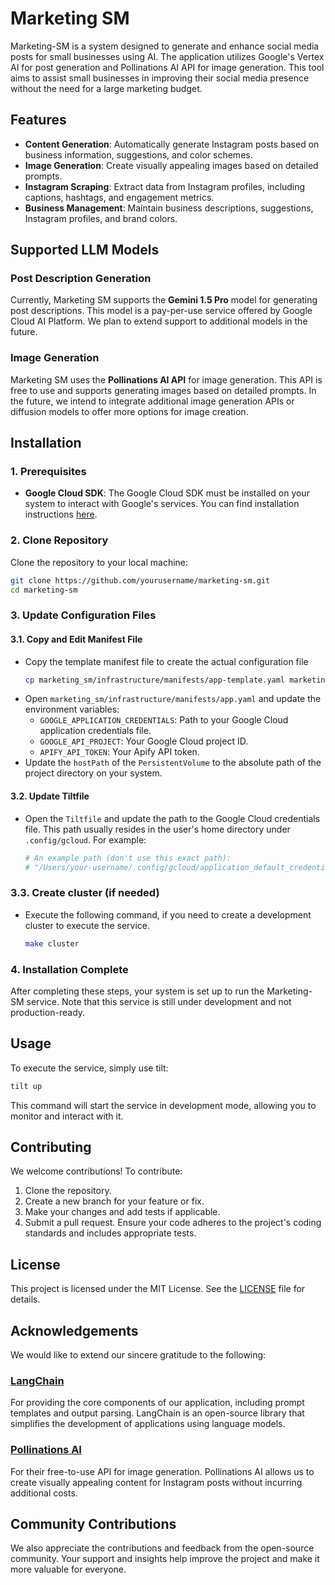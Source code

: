 # Marketing SM

Marketing-SM is a system designed to generate and enhance social media posts for small businesses using AI. 
The application utilizes Google's Vertex AI for post generation and Pollinations AI API for image generation. 
This tool aims to assist small businesses in improving their social media presence without the need for a large 
marketing budget.

## Features

- **Content Generation**: Automatically generate Instagram posts based on business information, suggestions, and color schemes.
- **Image Generation**: Create visually appealing images based on detailed prompts.
- **Instagram Scraping**: Extract data from Instagram profiles, including captions, hashtags, and engagement metrics.
- **Business Management**: Maintain business descriptions, suggestions, Instagram profiles, and brand colors.

## Supported LLM Models

### Post Description Generation

Currently, Marketing SM supports the **Gemini 1.5 Pro** model for generating post descriptions. This model is a pay-per-use service offered by Google Cloud AI Platform. We plan to extend support to additional models in the future.

### Image Generation

Marketing SM uses the **Pollinations AI API** for image generation. This API is free to use and supports generating images based on detailed prompts. In the future, we intend to integrate additional image generation APIs or diffusion models to offer more options for image creation.

## Installation

### 1. Prerequisites

- **Google Cloud SDK**: The Google Cloud SDK must be installed on your system to interact with Google's services. You can find installation instructions [here](https://cloud.google.com/sdk/docs/install-sdk).

### 2. Clone Repository
   
Clone the repository to your local machine:
   ```bash
   git clone https://github.com/yourusername/marketing-sm.git
   cd marketing-sm
   ```

### 3. Update Configuration Files

#### 3.1. Copy and Edit Manifest File

- Copy the template manifest file to create the actual configuration file
   ```bash
   cp marketing_sm/infrastructure/manifests/app-template.yaml marketing_sm/infrastructure/manifests/app.yaml
   ```
- Open `marketing_sm/infrastructure/manifests/app.yaml` and update the environment variables:
  - `GOOGLE_APPLICATION_CREDENTIALS`: Path to your Google Cloud application credentials file.
  - `GOOGLE_API_PROJECT`: Your Google Cloud project ID.
  - `APIFY_API_TOKEN`: Your Apify API token.
- Update the `hostPath` of the `PersistentVolume` to the absolute path of the project directory on your system.

#### 3.2. Update Tiltfile

- Open the `Tiltfile` and update the path to the Google Cloud credentials file. 
This path usually resides in the user's home directory under `.config/gcloud`. For example:
   ```bash
   # An example path (don't use this exact path):
   # "/Users/your-username/.config/gcloud/application_default_credentials.json" 
   ```

### 3.3. Create cluster (if needed)
- Execute the following command, if you need to create a development cluster to execute the service.
  ```bash
  make cluster
  ```

### 4. Installation Complete
After completing these steps, your system is set up to run the Marketing-SM service. Note that this service is still under development and not production-ready.


## Usage
To execute the service, simply use tilt:

   ```bash
   tilt up
   ```
This command will start the service in development mode, allowing you to monitor and interact with it.

## Contributing
We welcome contributions! To contribute:

1. Clone the repository.
2. Create a new branch for your feature or fix.
3. Make your changes and add tests if applicable.
4. Submit a pull request.
Ensure your code adheres to the project's coding standards and includes appropriate tests.

## License
This project is licensed under the MIT License. See the [LICENSE](LICENSE) file for details.

## Acknowledgements

We would like to extend our sincere gratitude to the following:

### [LangChain](https://python.langchain.com/)

For providing the core components of our application, including prompt templates and output parsing. 
LangChain is an open-source library that simplifies the development of applications using language models.


### [Pollinations AI](https://pollinations.ai)

For their free-to-use API for image generation. 
Pollinations AI allows us to create visually appealing content for Instagram posts without incurring additional costs.

## Community Contributions

We also appreciate the contributions and feedback from the open-source community. Your support and insights help improve the project and make it more valuable for everyone.


